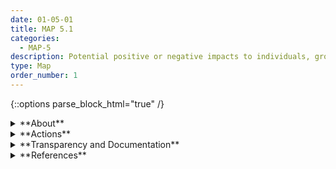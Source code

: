 ```yaml
---
date: 01-05-01
title: MAP 5.1
categories:
  - MAP-5
description: Potential positive or negative impacts to individuals, groups, communities, organizations, or society are regularly identified and documented.
type: Map
order_number: 1
---
```


{::options parse_block_html="true" /}


<details>
<summary markdown="span">**About**</summary>
<br>
AI systems are socio-technical in nature and can have positive, neutral, or negative implications that extend beyond their stated purpose. Negative impacts can be wide- ranging and affect individuals, groups, communities, organizations, and society, as well as the environment and national security. 

The Map function provides an opportunity for organizations to assess potential AI system impacts based on identified risks. This enables organizations to create a baseline for system monitoring and to increase opportunities for detecting emergent risks. Impact assessments also help to identify new benefits and purposes which may arise from AI system use. After an AI system is deployed, engaging different stakeholder groups – who may be aware of, or experience, benefits or negative impacts that are unknown to AI actors – allows organizations to understand and monitor system benefits and impacts more readily.

</details>

<details>
<summary markdown="span">**Actions**</summary>

* Establish and document stakeholder engagement processes at the earliest stages of system formulation to identify potential impacts from the AI system on individuals, groups, communities, organizations, and society. 
* Employ methods such as value sensitive design (VSD) to identify misalignments between organizational and societal values, and system implementation and impact. 
* Identify approaches to engage, capture, and incorporate input from system users and other key stakeholders to assist with continuous monitoring for impacts and emergent risks. Incorporate quantitative, qualitative, and mixed methods in the assessment and documentation of potential impacts to individuals, groups, communities, organizations, and society. 
* Identify a team (internal or external) that is independent of AI design and development functions to assess AI system benefits, positive and negative impacts and their likelihood. 
* Develop impact assessment procedures that incorporate socio-technical elements and methods and plan to normalize across organizational culture. Regularly review and refine impact assessment processes. 

</details>

<details>
<summary markdown="span">**Transparency and Documentation**</summary>
<br>
**Organizations can document the following:**
- If it relates to people, does it unfairly advantage or disadvantage a particular social group? In what ways? How was this mitigated?
- If it relates to other ethically protected subjects, have appropriate obligations been met? (e.g., medical data might include information collected from animals)
- If it relates to people, could this dataset expose people to harm or legal action? (e.g., financial social or otherwise) What was done to mitigate or reduce the potential for harm?

**AI Transparency Resources:**
- Datasheets for Datasets
- GAO-21-519SP: AI Accountability Framework for Federal Agencies & Other Entities
- “AI policies and initiatives,” in Artificial Intelligence in Society, OECD, 2019
- Intel.gov: AI Ethics Framework for Intelligence Community  - 2020
- Assessment List for Trustworthy AI (ALTAI) - The High-Level Expert Group on AI - 2019

</details>

<details>
<summary markdown="span">**References**</summary>
<br>
Susanne Vernim, Harald Bauer, Erwin Rauch, et al. 2022. A value sensitive design approach for designing AI-based worker assistance systems in manufacturing. Procedia Comput. Sci. 200, C (2022), 505–516. [URL](https://doi.org/10.1016/j.procs.2022.01.248)

Harini Suresh and John V. Guttag. 2020. A Framework for Understanding Sources of Harm throughout the Machine Learning Life Cycle. arXiv:1901.10002. Retrieved from [URL](https://arxiv.org/abs/1901.10002)

Margarita Boyarskaya, Alexandra Olteanu, and Kate Crawford. 2020. Overcoming Failures of Imagination in AI Infused System Development and Deployment. arXiv:2011.13416. [URL](https://arxiv.org/abs/2011.13416)

Konstantinia Charitoudi and Andrew Blyth. A Socio-Technical Approach to Cyber Risk Management and Impact Assessment. Journal of Information Security 4, 1 (2013), 33-41. [URL](http://dx.doi.org/10.4236/jis.2013.41005)

Raji, I.D., Smart, A., White, R.N., Mitchell, M., Gebru, T., Hutchinson, B., Smith-Loud, J., Theron, D., & Barnes, P. (2020). Closing the AI accountability gap: defining an end-to-end framework for internal algorithmic auditing. Proceedings of the 2020 Conference on Fairness, Accountability, and Transparency.

Emanuel Moss, Elizabeth Anne Watkins, Ranjit Singh, Madeleine Clare Elish, & Jacob Metcalf. 2021. Assemlbing Accountability: Algorithmic Impact Assessment for the Public Interest.  Data & Society. Accessed 7/14/2022 at [URL](https://datasociety.net/library/assembling-accountability-algorithmic-impact-assessment-for-the-public-interest/)

Ada Lovelace Institute. 2022. Algorithmic Impact Assessment: A Case Study in Healthcare. Accessed July 14, 2022. [URL](https://www.adalovelaceinstitute.org/report/algorithmic-impact-assessment-case-study-healthcare/)

Microsoft. Responsible AI Impact Assessment Template. 2022. Accessed July 14, 2022. [URL](https://blogs.microsoft.com/wp-content/uploads/prod/sites/5/2022/06/Microsoft-RAI-Impact-Assessment-Template.pdf)

Microsoft. Responsible AI Impact Assessment Guide. 2022. Accessed July 14, 2022. [URL](https://blogs.microsoft.com/wp-content/uploads/prod/sites/5/2022/06/Microsoft-RAI-Impact-Assessment-Guide.pdf)

Microsoft. Foundations of assessing harm. 2022.  [URL](https://docs.microsoft.com/en-us/azure/architecture/guide/responsible-innovation/harms-modeling/)

Microsoft Responsible AI Standard, v2. [URL](https://query.prod.cms.rt.microsoft.com/cms/api/am/binary/RE4ZPmVhttps://query.prod.cms.rt.microsoft.com/cms/api/am/binary/RE4ZPmV)

</details>
